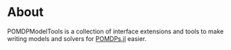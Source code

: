 # About

POMDPModelTools is a collection of interface extensions and tools to make writing models and solvers for [POMDPs.jl](github.com/JuliaPOMDP/POMDPs.jl) easier.

```@contents
```
